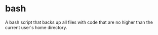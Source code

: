 # bash

A bash script that backs up all files with code that are no higher than the current user's home directory.
